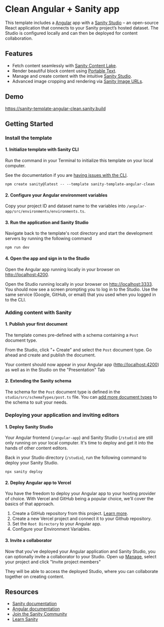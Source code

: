 # Clean Angular + Sanity app

This template includes a [Angular](https://angular.dev/) app with a [Sanity Studio](https://www.sanity.io/) – an open-source React application that connects to your Sanity project’s hosted dataset. The Studio is configured locally and can then be deployed for content collaboration.

## Features

- Fetch content seamlessly with [Sanity Content Lake](https://www.sanity.io/docs/datastore).
- Render beautiful block content using [Portable Text](https://www.sanity.io/docs/presenting-block-text).
- Manage and create content with the intuitive [Sanity Studio](https://www.sanity.io/docs/sanity-studio).
- Advanced image cropping and rendering via [Sanity Image URLs](https://www.sanity.io/docs/image-url).

## Demo

https://sanity-template-angular-clean.sanity.build

## Getting Started

### Install the template

#### 1. Initialize template with Sanity CLI

Run the command in your Terminal to initialize this template on your local computer.

See the documentation if you are [having issues with the CLI](https://www.sanity.io/help/cli-errors).

```shell
npm create sanity@latest -- --template sanity-template-angular-clean
```

#### 2. Configure your Angular environment variables

Copy your project ID and dataset name to the variables into `/angular-app/src/environments/environments.ts`.

#### 3. Run the application and Sanity Studio

Navigate back to the template's root directory and start the development servers by running the following command

```shell
npm run dev
```

#### 4. Open the app and sign in to the Studio

Open the Angular app running locally in your browser on [http://localhost:4200](http://localhost:4200).

Open the Studio running locally in your browser on [http://localhost:3333](http://localhost:3333). You should now see a screen prompting you to log in to the Studio. Use the same service (Google, GitHub, or email) that you used when you logged in to the CLI.

### Adding content with Sanity

#### 1. Publish your first document

The template comes pre-defined with a schema containing a `Post` document type.

From the Studio, click "+ Create" and select the `Post` document type. Go ahead and create and publish the document.

Your content should now appear in your Angular app ([http://localhost:4200](http://localhost:4200)) as well as in the Studio on the "Presentation" Tab

#### 2. Extending the Sanity schema

The schema for the `Post` document type is defined in the `studio/src/schemaTypes/post.ts` file. You can [add more document types](https://www.sanity.io/docs/schema-types) to the schema to suit your needs.

### Deploying your application and inviting editors

#### 1. Deploy Sanity Studio

Your Angular frontend (`/angular-app`) and Sanity Studio (`/studio`) are still only running on your local computer. It's time to deploy and get it into the hands of other content editors.

Back in your Studio directory (`/studio`), run the following command to deploy your Sanity Studio.

```shell
npx sanity deploy
```

#### 2. Deploy Angular app to Vercel

You have the freedom to deploy your Angular app to your hosting provider of choice. With Vercel and GitHub being a popular choice, we'll cover the basics of that approach.

1. Create a GitHub repository from this project. [Learn more](https://docs.github.com/en/migrations/importing-source-code/using-the-command-line-to-import-source-code/adding-locally-hosted-code-to-github).
2. Create a new Vercel project and connect it to your Github repository.
3. Set the `Root Directory` to your Angular app.
4. Configure your Environment Variables.

#### 3. Invite a collaborator

Now that you’ve deployed your Angular application and Sanity Studio, you can optionally invite a collaborator to your Studio. Open up [Manage](https://www.sanity.io/manage), select your project and click "Invite project members"

They will be able to access the deployed Studio, where you can collaborate together on creating content.

## Resources

- [Sanity documentation](https://www.sanity.io/docs)
- [Angular documentation](https://angular.dev/overview)
- [Join the Sanity Community](https://slack.sanity.io)
- [Learn Sanity](https://www.sanity.io/learn)
